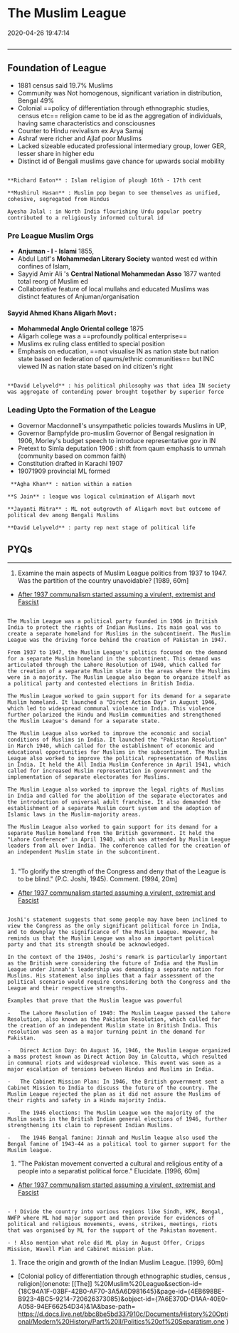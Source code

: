 # The Muslim League

2020-04-26 19:47:14

```toc
```

---

## Foundation of League

- 1881 census said 19.7% Muslims
- Community was Not homogenous, significant variation in distribution, Bengal 49%
- Colonial ==policy of differentiation through ethnographic studies, census etc== religion came to be id as the aggregation of individuals, having same characteristics and consciousnes
- Counter to Hindu revivalism ex Arya Samaj
- Ashraf were richer and Ajlaf poor Muslims
- Lacked sizeable educated professional intermediary group, lower GER, lesser share in higher edu
- Distinct id of Bengali muslims gave chance for upwards social mobility

```ad-Views

**Richard Eaton** : Islam religion of plough 16th - 17th cent

**Mushirul Hasan** : Muslim pop began to see themselves as unified, cohesive, segregated from Hindus

Ayesha Jalal : in North India flourishing Urdu popular poetry contributed to a religiously informed cultural id

```

### Pre League Muslim Orgs

- **Anjuman - I - Islami** 1855,
- Abdul Latif's **Mohammedan Literary Society** wanted west ed within confines of Islam,
- Sayyid Amir Ali 's **Central National Mohammedan Asso** 1877 wanted total reorg of Muslim ed
- Collaborative feature of local mullahs and educated Muslims was distinct features of Anjuman/organisation

#### Sayyid Ahmed Khans Aligarh Movt :

- **Mohammedal Anglo Oriental college** 1875
- Aligarh college was a ==profoundly political enterprise==
- Muslims ex ruling class entitled to special position
- Emphasis on education, ==not visualise IN as nation state but nation state based on federation of qaums/ethnic communities== but INC viewed IN as nation state based on ind citizen's right

```ad-Views

**David Lelyveld** : his political philosophy was that idea IN society was aggregate of contending power brought together by superior force

```

### Leading Upto the Formation of the League

- Governor Macdonnell's unsympathetic policies towards Muslims in UP,
- Governor Bampfylde pro-muslim Governor of Bengal resignation in 1906, Morley's budget speech to introduce representative gov in IN
- Pretext to Simla deputation 1906 : shift from qaum emphasis to ummah (community based on common faith)
- Constitution drafted in Karachi 1907
- 19071909 provincial ML formed

```ad-Views
 **Agha Khan** : nation within a nation
  
**S Jain** : league was logical culmination of Aligarh movt

**Jayanti Mitra** : ML not outgrowth of Aligarh movt but outcome of political dev among Bengali Muslims
  
**David Lelyveld** : party rep next stage of political life
```

## PYQs

---

1. Examine the main aspects of Muslim League politics from 1937 to 1947. Was the partition
of the country unavoidable? [1989, 60m]
- [After 1937 communalism started assuming a virulent, extremist and Fascist](onenote:[[Communalism]]%20and%20Politics%20of%20Partition&section-id={18C94A1F-03BF-42B0-AF70-3A5A6D981645}&page-id={8F486E88-D86C-4252-985D-B3AF48BEE81E}&object-id={585F629B-2FDB-41A4-A889-E21F175DC83D}&51&base-path=https://d.docs.live.net/bbc8be5bd337910c/Documents/History%20Optional/Modern%20History/Part%20II/Politics%20of%20Separatism.one)

```ad-Answer

The Muslim League was a political party founded in 1906 in British India to protect the rights of Indian Muslims. Its main goal was to create a separate homeland for Muslims in the subcontinent. The Muslim League was the driving force behind the creation of Pakistan in 1947.

From 1937 to 1947, the Muslim League's politics focused on the demand for a separate Muslim homeland in the subcontinent. This demand was articulated through the Lahore Resolution of 1940, which called for the creation of a separate Muslim state in the areas where the Muslims were in a majority. The Muslim League also began to organize itself as a political party and contested elections in British India.

The Muslim League worked to gain support for its demand for a separate Muslim homeland. It launched a "Direct Action Day" in August 1946, which led to widespread communal violence in India. This violence further polarized the Hindu and Muslim communities and strengthened the Muslim League's demand for a separate state.

The Muslim League also worked to improve the economic and social conditions of Muslims in India. It launched the "Pakistan Resolution" in March 1940, which called for the establishment of economic and educational opportunities for Muslims in the subcontinent. The Muslim League also worked to improve the political representation of Muslims in India. It held the All India Muslim Conference in April 1941, which called for increased Muslim representation in government and the implementation of separate electorates for Muslims.

The Muslim League also worked to improve the legal rights of Muslims in India and called for the abolition of the separate electorates and the introduction of universal adult franchise. It also demanded the establishment of a separate Muslim court system and the adoption of Islamic laws in the Muslim-majority areas.

The Muslim League also worked to gain support for its demand for a separate Muslim homeland from the British government. It held the "Lahore Conference" in April 1940, which was attended by Muslim League leaders from all over India. The conference called for the creation of an independent Muslim state in the subcontinent.


```

1. "To glorify the strength of the Congress and deny that of the League is to be blind." (P.C. Joshi, 1945). Comment. [1994, 20m]
- [After 1937 communalism started assuming a virulent, extremist and Fascist](onenote:[[Communalism]]%20and%20Politics%20of%20Partition&section-id={18C94A1F-03BF-42B0-AF70-3A5A6D981645}&page-id={8F486E88-D86C-4252-985D-B3AF48BEE81E}&object-id={585F629B-2FDB-41A4-A889-E21F175DC83D}&51&base-path=https://d.docs.live.net/bbc8be5bd337910c/Documents/History%20Optional/Modern%20History/Part%20II/Politics%20of%20Separatism.one)

```ad-Answer

Joshi's statement suggests that some people may have been inclined to view the Congress as the only significant political force in India, and to downplay the significance of the Muslim League. However, he reminds us that the Muslim League was also an important political party and that its strength should be acknowledged.

In the context of the 1940s, Joshi's remark is particularly important as the British were considering the future of India and the Muslim League under Jinnah's leadership was demanding a separate nation for Muslims. His statement also implies that a fair assessment of the political scenario would require considering both the Congress and the League and their respective strengths.

Examples that prove that the Muslim league was powerful

-   The Lahore Resolution of 1940: The Muslim League passed the Lahore Resolution, also known as the Pakistan Resolution, which called for the creation of an independent Muslim state in British India. This resolution was seen as a major turning point in the demand for Pakistan.
    
-   Direct Action Day: On August 16, 1946, the Muslim League organized a mass protest known as Direct Action Day in Calcutta, which resulted in communal riots and widespread violence. This event was seen as a major escalation of tensions between Hindus and Muslims in India.
    
-   The Cabinet Mission Plan: In 1946, the British government sent a Cabinet Mission to India to discuss the future of the country. The Muslim League rejected the plan as it did not assure the Muslims of their rights and safety in a Hindu majority India.
    
-   The 1946 elections: The Muslim League won the majority of the Muslim seats in the British Indian general elections of 1946, further strengthening its claim to represent Indian Muslims.
    
-   The 1946 Bengal famine: Jinnah and Muslim league also used the Bengal famine of 1943-44 as a political tool to garner support for the Muslim league.

```

1. "The Pakistan movement converted a cultural and religious entity of a people into a separatist political force." Elucidate. [1996, 60m]
- [After 1937 communalism started assuming a virulent, extremist and Fascist](onenote:[[Communalism]]%20and%20Politics%20of%20Partition&section-id={18C94A1F-03BF-42B0-AF70-3A5A6D981645}&page-id={8F486E88-D86C-4252-985D-B3AF48BEE81E}&object-id={585F629B-2FDB-41A4-A889-E21F175DC83D}&51&base-path=https://d.docs.live.net/bbc8be5bd337910c/Documents/History%20Optional/Modern%20History/Part%20II/Politics%20of%20Separatism.one)

```ad-Answer

- ! Divide the country into various regions like Sindh, KPK, Bengal, NWFP where ML had major support and then provide for evidences of political and religious movements, evens, strikes, meetings, riots that was organised by ML for the support of the Pakistan movement. 

- ! Also mention what role did ML play in August Offer, Cripps Mission, Wavell Plan and Cabinet mission plan.

```

1. Trace the origin and growth of the Indian Muslim League. [1999, 60m]
- [Colonial policy of differentiation through ethnographic studies, census , religion](onenote: [[The]] %20Muslim%20League&section-id={18C94A1F-03BF-42B0-AF70-3A5A6D981645}&page-id={4EB698BE-B923-4BC5-9214-720626373085}&object-id={7A6E370D-D1AA-40E0-A058-94EF66254D34}&1A&base-path= <https://d.docs.live.net/bbc8be5bd337910c/Documents/History%20Optional/Modern%20History/Part%20II/Politics%20of%20Separatism.one> )

```ad-Answer


```
